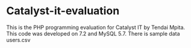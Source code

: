 # Catalyst-it-evaluation
This is the PHP programming evaluation for Catalyst IT by Tendai Mpita. This code was developed on 7.2 and MySQL 5.7. There is sample data users.csv
